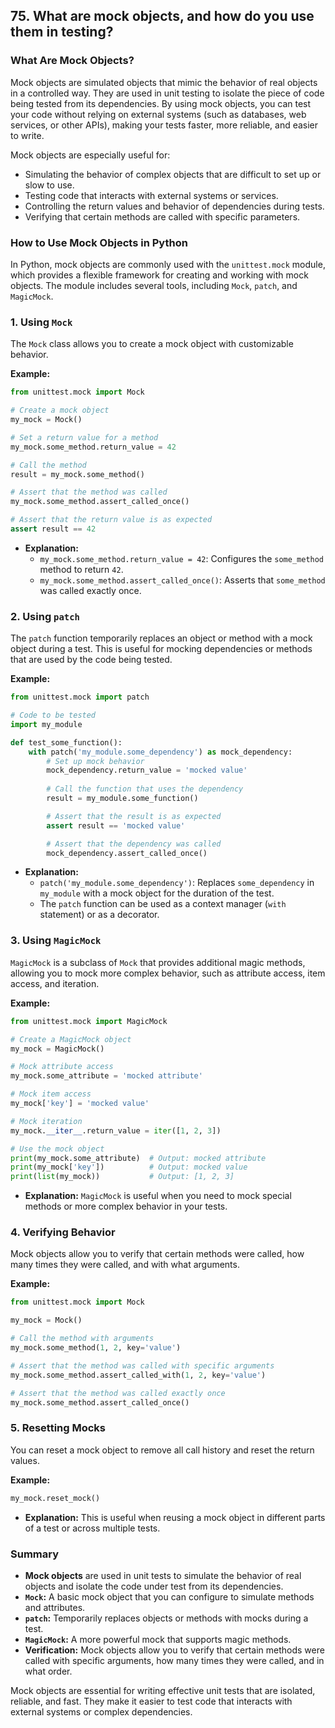 ## 75. What are mock objects, and how do you use them in testing?


### What Are Mock Objects?

Mock objects are simulated objects that mimic the behavior of real objects in a controlled way. They are used in unit testing to isolate the piece of code being tested from its dependencies. By using mock objects, you can test your code without relying on external systems (such as databases, web services, or other APIs), making your tests faster, more reliable, and easier to write.

Mock objects are especially useful for:

- Simulating the behavior of complex objects that are difficult to set up or slow to use.
- Testing code that interacts with external systems or services.
- Controlling the return values and behavior of dependencies during tests.
- Verifying that certain methods are called with specific parameters.

### How to Use Mock Objects in Python

In Python, mock objects are commonly used with the `unittest.mock` module, which provides a flexible framework for creating and working with mock objects. The module includes several tools, including `Mock`, `patch`, and `MagicMock`.

### 1. **Using `Mock`**

The `Mock` class allows you to create a mock object with customizable behavior.

**Example:**

```python
from unittest.mock import Mock

# Create a mock object
my_mock = Mock()

# Set a return value for a method
my_mock.some_method.return_value = 42

# Call the method
result = my_mock.some_method()

# Assert that the method was called
my_mock.some_method.assert_called_once()

# Assert that the return value is as expected
assert result == 42
```

- **Explanation:**
  - `my_mock.some_method.return_value = 42`: Configures the `some_method` method to return `42`.
  - `my_mock.some_method.assert_called_once()`: Asserts that `some_method` was called exactly once.

### 2. **Using `patch`**

The `patch` function temporarily replaces an object or method with a mock object during a test. This is useful for mocking dependencies or methods that are used by the code being tested.

**Example:**

```python
from unittest.mock import patch

# Code to be tested
import my_module

def test_some_function():
    with patch('my_module.some_dependency') as mock_dependency:
        # Set up mock behavior
        mock_dependency.return_value = 'mocked value'
        
        # Call the function that uses the dependency
        result = my_module.some_function()

        # Assert that the result is as expected
        assert result == 'mocked value'

        # Assert that the dependency was called
        mock_dependency.assert_called_once()
```

- **Explanation:**
  - `patch('my_module.some_dependency')`: Replaces `some_dependency` in `my_module` with a mock object for the duration of the test.
  - The `patch` function can be used as a context manager (`with` statement) or as a decorator.

### 3. **Using `MagicMock`**

`MagicMock` is a subclass of `Mock` that provides additional magic methods, allowing you to mock more complex behavior, such as attribute access, item access, and iteration.

**Example:**

```python
from unittest.mock import MagicMock

# Create a MagicMock object
my_mock = MagicMock()

# Mock attribute access
my_mock.some_attribute = 'mocked attribute'

# Mock item access
my_mock['key'] = 'mocked value'

# Mock iteration
my_mock.__iter__.return_value = iter([1, 2, 3])

# Use the mock object
print(my_mock.some_attribute)  # Output: mocked attribute
print(my_mock['key'])          # Output: mocked value
print(list(my_mock))           # Output: [1, 2, 3]
```

- **Explanation:** `MagicMock` is useful when you need to mock special methods or more complex behavior in your tests.

### 4. **Verifying Behavior**

Mock objects allow you to verify that certain methods were called, how many times they were called, and with what arguments.

**Example:**

```python
from unittest.mock import Mock

my_mock = Mock()

# Call the method with arguments
my_mock.some_method(1, 2, key='value')

# Assert that the method was called with specific arguments
my_mock.some_method.assert_called_with(1, 2, key='value')

# Assert that the method was called exactly once
my_mock.some_method.assert_called_once()
```

### 5. **Resetting Mocks**

You can reset a mock object to remove all call history and reset the return values.

**Example:**

```python
my_mock.reset_mock()
```

- **Explanation:** This is useful when reusing a mock object in different parts of a test or across multiple tests.

### Summary

- **Mock objects** are used in unit tests to simulate the behavior of real objects and isolate the code under test from its dependencies.
- **`Mock`:** A basic mock object that you can configure to simulate methods and attributes.
- **`patch`:** Temporarily replaces objects or methods with mocks during a test.
- **`MagicMock`:** A more powerful mock that supports magic methods.
- **Verification:** Mock objects allow you to verify that certain methods were called with specific arguments, how many times they were called, and in what order.

Mock objects are essential for writing effective unit tests that are isolated, reliable, and fast. They make it easier to test code that interacts with external systems or complex dependencies.